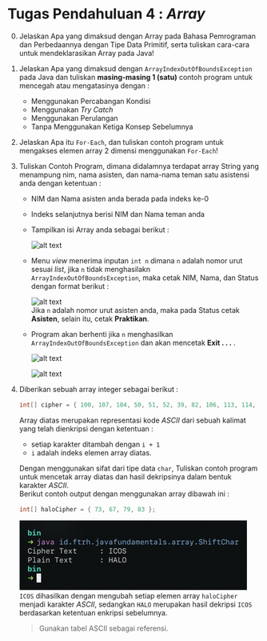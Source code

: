 # Tugas Pendahuluan 4 : _Array_

0. Jelaskan Apa yang dimaksud dengan Array pada Bahasa Pemrograman dan Perbedaannya dengan Tipe Data Primitif, serta tuliskan cara-cara untuk mendeklarasikan Array pada Java!  

1. Jelaskan Apa yang dimaksud dengan ```ArrayIndexOutOfBoundsException``` pada Java dan tuliskan **masing-masing 1 (satu)** contoh program untuk mencegah atau mengatasinya dengan  :  
    - Menggunakan Percabangan Kondisi
    - Menggunakan _Try Catch_
    - Menggunakan Perulangan
    - Tanpa Menggunakan Ketiga Konsep Sebelumnya  

2. Jelaskan Apa itu ```For-Each```, dan tuliskan contoh program untuk mengakses elemen array 2 dimensi menggunakan ```For-Each```\!  

3. Tuliskan Contoh Program, dimana didalamnya terdapat array String yang menampung nim, nama asisten, dan nama-nama teman satu asistensi anda dengan ketentuan  :  
    - NIM dan Nama asisten anda berada pada indeks ke-0
	- Indeks selanjutnya berisi NIM dan Nama teman anda
	- Tampilkan isi Array anda sebagai berikut :  
 
		![alt text][01_list]
	- Menu *view* menerima inputan ```int n``` dimana ```n``` adalah nomor urut sesuai *list*, jika ```n``` tidak menghasilakn ```ArrayIndexOutOfBoundsException```, maka cetak NIM, Nama, dan Status dengan format berikut :  
		
		![alt text][02_list]  
	Jika ```n``` adalah nomor urut asisten anda, maka pada Status cetak **Asisten**, selain itu, cetak **Praktikan**.
	- Program akan berhenti jika ```n``` menghasilkan ```ArrayIndexOutOfBoundsException``` dan akan mencetak **Exit . . .** .  

		![alt text][03_list]  

		![alt text][04_list]  

		[01_list]: assets/img/01_list.png "Tampilan List"
		[02_list]: assets/img/02_view.png "Tampilan Jika Inputan adalah Nomor urut Asisten"
		[03_list]: assets/img/03_view.png "Tampilan Jika Inputan adalah nomor urut teman"
		[04_list]: assets/img/04_exit.png "Tampilan Ketika ArrayIndexOutOfBoundsException"

4. Diberikan sebuah array integer sebagai berikut :  
   
	```java
	int[] cipher = { 100, 107, 104, 50, 51, 52, 39, 82, 106, 113, 114, 123, 123, 135, 112 };
	```
	Array diatas merupakan representasi kode *ASCII* dari sebuah kalimat yang telah dienkripsi dengan ketentuan :  
      + setiap karakter ditambah dengan ```i + 1```
      + ```i``` adalah indeks elemen array diatas.  
   
	Dengan menggunakan sifat dari tipe data ```char```, Tuliskan contoh program untuk mencetak array diatas dan hasil dekripsinya dalam bentuk karakter *ASCII*.  
	Berikut contoh output dengan menggunakan array dibawah ini :  
	```java
	int[] haloCipher = { 73, 67, 79, 83 };
	```

	![alt text](assets/img/05_shift_char.png "Dekripsi Array")  
	```ICOS``` dihasilkan dengan mengubah setiap elemen array ```haloCipher``` menjadi karakter *ASCII*, sedangkan ```HALO``` merupakan hasil dekripsi ```ICOS``` berdasarkan ketentuan enkripsi sebelumnya.  
	>  Gunakan tabel ASCII sebagai referensi.